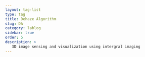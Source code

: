 ```yaml
---
layout: tag-list
type: tag
title: Dehaze Algorithm
slug: DA
category: lablog
sidebar: true
order: 5
description: >
   3D image sensing and visualization using intergral imaging
---
```

